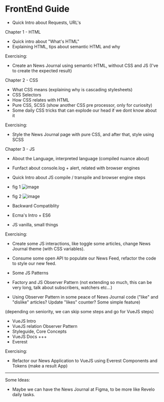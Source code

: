# FrontEnd Guide

- Quick Intro about Requests, URL's

Chapter 1 - HTML

- Quick intro about "What's HTML"
- Explaining HTML, tips about semantic HTML and why

Exercising:
- Create an News Journal using semantic HTML, without CSS and JS (I've to create the expected result)


Chapter 2 - CSS

- What CSS means (explaining why is cascading stylesheets)
- CSS Selectors
- How CSS relates with HTML
- Pure CSS, SCSS (show another CSS pre processor, only for curiosity)
- Some daily CSS tricks that can explode our head if we dont know about it

Exercising:
- Style the News Journal page with pure CSS, and after that, style using SCSS


Chapter 3 - JS

- About the Language, interpreted language (compiled nuance about)
- Funfact about console.log + alert, related with browser engines
- Quick Intro about JS compile / transpile and browser engine steps
- fig 1
![image](https://user-images.githubusercontent.com/25435624/145222215-8dc0de8f-9fe0-4a6b-90c4-c20d34817a82.png)
- fig 2
![image](https://user-images.githubusercontent.com/25435624/145222259-0c3e77e1-312c-44b6-9d47-9753afbcbc27.png)

- Backward Compatiblity
- Ecma's Intro + ES6
- JS vanilla, small things

Exercising:
 - Create some JS interactions, like toggle some articles, change News Journal theme (with CSS variables).
 - Consume some open API to populate our News Feed, refactor the code to style our new feed.
 
- Some JS Patterns
- Factory and JS Observer Pattern (not extending so much, this can be very long, talk about subscribers, watchers etc...)
- Using Observer Pattern in some peace of News Journal code ("like" and "dislike" articles? Update "likes" counter? Some simple feature)

 (depending on seniority, we can skip some steps and go for VueJS steps)
 
- VueJS Intro
- VueJS relation Observer Pattern
- Styleguide, Core Concepts
- VueJS Docs +++
- Everest

Exercising:
- Refactor our News Application to VueJS using Everest Components and Tokens (make a result App)


-------------

Some Ideas:

- Maybe we can have the News Journal at Figma, to be more like Revelo daily tasks.
